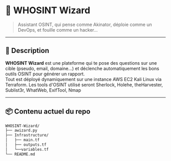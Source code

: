 # 🧠 WHOSINT Wizard

> Assistant OSINT, qui pense comme Akinator, déploie comme un DevOps, et fouille comme un hacker...

---

## 🚀 Description

**WHOSINT Wizard** est une plateforme qui te pose des questions sur une cible (pseudo, email, domaine...) et déclenche automatiquement les bons outils OSINT pour générer un rapport.  
Tout est déployé dynamiquement sur une instance AWS EC2 Kali Linux via Terraform. Les tools d'OSINT utilisé seront Sherlock, Holehe, theHarvester, Sublist3r, WhatWeb, ExifTool, Nmap

---

## 📦 Contenu actuel du repo

```bash
WHOSINT-Wizard/
├── awizard.py                
├── Infrastructure/       
│   ├── main.tf
│   ├── outputs.tf          
│   └──variables.tf      
└── README.md             